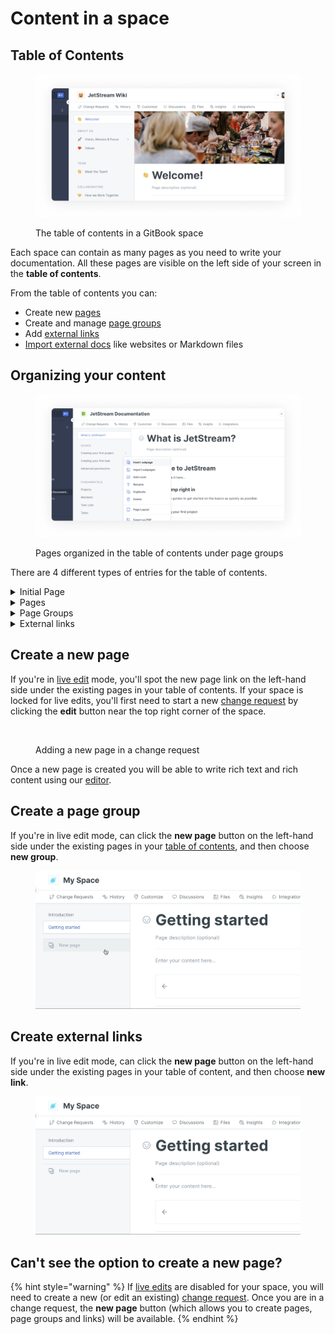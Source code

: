 # Content in a space

## Table of Contents

<figure><img src="../../.gitbook/assets/Table of contents.png" alt=""><figcaption><p>The table of contents in a GitBook space</p></figcaption></figure>

Each space can contain as many pages as you need to write your documentation. All these pages are visible on the left side of your screen in the **table of contents**.

From the table of contents you can:

* Create new [pages](content-in-a-space.md#pages)
* Create and manage [page groups](content-in-a-space.md#groups)
* Add [external links](content-in-a-space.md#external-links)
* [Import external docs](../import.md) like websites or Markdown files

## Organizing your content

<figure><img src="../../.gitbook/assets/organizing content.png" alt=""><figcaption><p>Pages organized in the table of contents under page groups</p></figcaption></figure>

There are 4 different types of entries for the table of contents.

<details>

<summary>Initial Page</summary>

The initial page is the homepage or the root of your documentation and works as the main node of all the pages of your documentation.

</details>

<details>

<summary>Pages</summary>

A page has a title, an optional description, and a content area where you can write and add any kind of content.‌

You can nest pages by dragging and dropping a page below an other in the table of contents.

Theoretically, there is no limit to page nesting. But we advise that you avoid adding more than 3 levels of nesting to avoid overly complex structures that might be overwhelming to navigate.

When you change the title of a page, the page's **slug** (the part at the very end of the URL, e.g. `/hello-world`) will automatically update, unless you've already manually set the page's slug.

You can change the title and the slug of a page anytime by clicking on the triple dot icon next to the page title in the table of contents, and then clicking **rename**.

</details>

<details>

<summary>Page Groups</summary>

Page groups are created to bring pages together and for you to create sections of pages dealing with similar subjects.

Groups can only live at the **top level of the table of contents**. You cannot nest groups inside groups.

You can change the title and the slug of a group page anytime by clicking on the triple dot icon next to the group title in the table of content, and then clicking **rename**.

</details>

<details>

<summary>External links</summary>

These entries are external links and do not have any content in the editor. Their main function is to link to external sites or resources.

</details>

## Create a new page

If you're in [live edit](../../collaboration/collaboration/live-edits.md) mode, you'll spot the new page link on the left-hand side under the existing pages in your table of contents. If your space is locked for live edits, you'll first need to start a new [change request](../../collaboration/collaboration/change-requests.md) by clicking the **edit** button near the top right corner of the space.

<figure><img src="../../.gitbook/assets/Add a new page.gif" alt=""><figcaption><p>Adding a new page in a change request</p></figcaption></figure>

Once a new page is created you will be able to write rich text and rich content using our [editor](../editor/).

## Create a page group

If you're in live edit mode, can click the **new page** button on the left-hand side under the existing pages in your [table of contents](https://docs.gitbook.com/getting-started/overview#table-of-contents), and then choose **new group**.

<figure><img src="../../.gitbook/assets/Page group.gif" alt=""><figcaption></figcaption></figure>

## Create external links <a href="#external-links" id="external-links"></a>

If you're in live edit mode, can click the **new page** button on the left-hand side under the existing pages in your table of content, and then choose **new link**.

<figure><img src="../../.gitbook/assets/new link.gif" alt=""><figcaption></figcaption></figure>

## Can't see the option to create a new page?

{% hint style="warning" %}
If [live edits](../../collaboration/collaboration/live-edits.md) are disabled for your space, you will need to create a new (or edit an existing) [change request](../../collaboration/collaboration/change-requests.md). Once you are in a change request, the **new page** button (which allows you to create pages, page groups and links) will be available.
{% endhint %}
